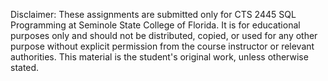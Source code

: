 Disclaimer: These assignments are submitted only for CTS 2445 SQL Programming at Seminole State College of Florida. It is for educational purposes only and should not be distributed, copied, or used for any other purpose without explicit permission from the course instructor or relevant authorities. This material is the student's original work, unless otherwise stated. 
